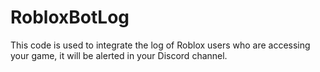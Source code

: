 # RobloxBotLog

This code is used to integrate the log of Roblox users who are accessing your game, it will be alerted in your Discord channel.
